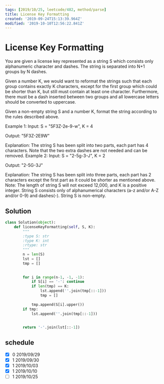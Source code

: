 ```yaml
---
tags: [2019/10/25, leetcode/482, method/parse]
title: License Key Formatting
created: '2019-09-24T15:13:39.964Z'
modified: '2019-10-10T12:56:22.841Z'
---
```


# License Key Formatting

You are given a license key represented as a string S which consists only alphanumeric character and dashes. The string is separated into N+1 groups by N dashes.

Given a number K, we would want to reformat the strings such that each group contains exactly K characters, except for the first group which could be shorter than K, but still must contain at least one character. Furthermore, there must be a dash inserted between two groups and all lowercase letters should be converted to uppercase.

Given a non-empty string S and a number K, format the string according to the rules described above.

Example 1:
Input: S = "5F3Z-2e-9-w", K = 4

Output: "5F3Z-2E9W"

Explanation: The string S has been split into two parts, each part has 4 characters.
Note that the two extra dashes are not needed and can be removed.
Example 2:
Input: S = "2-5g-3-J", K = 2

Output: "2-5G-3J"

Explanation: The string S has been split into three parts, each part has 2 characters except the first part as it could be shorter as mentioned above.
Note:
The length of string S will not exceed 12,000, and K is a positive integer.
String S consists only of alphanumerical characters (a-z and/or A-Z and/or 0-9) and dashes(-).
String S is non-empty.

## Solution

```python
class Solution(object):
    def licenseKeyFormatting(self, S, K):
        """
        :type S: str
        :type K: int
        :rtype: str
        """
        n = len(S)
        lst = []
        tmp = []
        
        
        for i in range(n-1, -1, -1):
            if S[i] == '-': continue
            if len(tmp) == K:
                lst.append(''.join(tmp[::-1]))
                tmp = []
            
            tmp.append(S[i].upper())
        if tmp:
            lst.append(''.join(tmp[::-1]))
            
        
        return '-'.join(lst[::-1])
```

## schedule

* [x] 0 2019/09/29
* [x] 1 2019/09/30
* [x] 1 2019/10/03
* [x] 1 2019/10/10
* [ ] 1 2019/10/25
